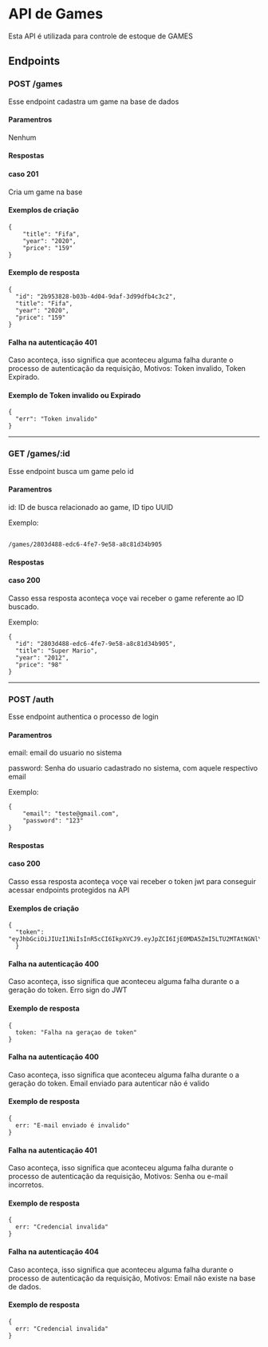 # API de Games
Esta API é utilizada para controle de estoque de GAMES
## Endpoints
### POST /games
Esse endpoint cadastra um game na base de dados
#### Paramentros
Nenhum
#### Respostas
#### caso 201
Cria um game na base
#### Exemplos de criação
```
{
	"title": "Fifa",
	"year": "2020",
	"price": "159"
}
```
#### Exemplo de resposta

```
{
  "id": "2b953828-b03b-4d04-9daf-3d99dfb4c3c2",
  "title": "Fifa",
  "year": "2020",
  "price": "159"
}
```
#### Falha na autenticação 401
Caso aconteça, isso significa que aconteceu alguma falha durante o processo de autenticação da requisição, Motivos: Token invalido, Token Expirado.

#### Exemplo de Token invalido ou Expirado
```
{
  "err": "Token invalido"
}
```
-----------------------------------------------------------------------------------------------------------------------------------------------
### GET /games/:id
Esse endpoint busca um game pelo id
#### Paramentros
id: ID de busca relacionado ao game, ID tipo UUID

Exemplo: 
```

/games/2803d488-edc6-4fe7-9e58-a8c81d34b905

```

#### Respostas
#### caso 200
Casso essa resposta aconteça voçe vai receber o game referente ao ID buscado.

Exemplo:
```
{
  "id": "2803d488-edc6-4fe7-9e58-a8c81d34b905",
  "title": "Super Mario",
  "year": "2012",
  "price": "98"
}
```
-----------------------------------------------------------------------------------------------------------------------------------------------

### POST /auth
Esse endpoint authentica o processo de login
#### Paramentros
email: email do usuario no sistema

password: Senha do usuario cadastrado no sistema, com aquele respectivo email

Exemplo: 
```
{
	"email": "teste@gmail.com",
	"password": "123"
}
```

#### Respostas
#### caso 200
Casso essa resposta aconteça voçe vai receber o token jwt para conseguir acessar endpoints protegidos na API
#### Exemplos de criação
```
{
  "token": "eyJhbGciOiJIUzI1NiIsInR5cCI6IkpXVCJ9.eyJpZCI6IjE0MDA5ZmI5LTU2MTAtNGNlYi1hN2Q5LWU1OGQyZmViOGQxNyIsImVtYWlsIjoidGVzdGVAZ21haWwuY29tIiwiaWF0IjoxNjIwMDczNTU0LCJleHAiOjE2MjAyNDYzNTR9.c8Ovvr1ftIporKZcvfn_m
  }
```
#### Falha na autenticação 400
Caso aconteça, isso significa que aconteceu alguma falha durante o a geração do token. Erro sign do JWT

#### Exemplo de resposta
```
{
  token: "Falha na geraçao de token"
}
```

#### Falha na autenticação 400
Caso aconteça, isso significa que aconteceu alguma falha durante o a geração do token. Email enviado para autenticar não é valido

#### Exemplo de resposta
```
{
  err: "E-mail enviado é invalido" 
}
```

#### Falha na autenticação 401
Caso aconteça, isso significa que aconteceu alguma falha durante o processo de autenticação da requisição, Motivos: Senha ou e-mail incorretos.

#### Exemplo de resposta
```
{
  err: "Credencial invalida" 
}
```
#### Falha na autenticação 404
Caso aconteça, isso significa que aconteceu alguma falha durante o processo de autenticação da requisição, Motivos: Email não existe na base de dados.

#### Exemplo de resposta
```
{
  err: "Credencial invalida" 
}
```

